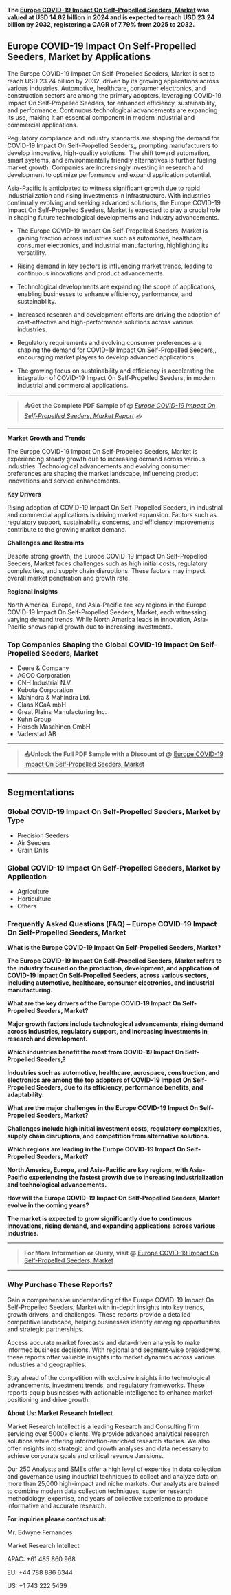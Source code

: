 <p><strong>The <a href="https://www.marketresearchintellect.com/download-sample/?rid=903524&amp;utm_source=Pulse-April-Europe&amp;utm_medium=852">Europe COVID-19 Impact On Self-Propelled Seeders, Market</a> was valued at USD 14.82 billion in 2024 and is expected to reach USD 23.24 billion by 2032, registering a CAGR of 7.79% from 2025 to 2032.</strong></p><h2>Europe COVID-19 Impact On Self-Propelled Seeders, Market by Applications&nbsp;</h2><p><p>The Europe COVID-19 Impact On Self-Propelled Seeders, Market is set to reach USD 23.24 billion by 2032, driven by its growing applications across various industries. Automotive, healthcare, consumer electronics, and construction sectors are among the primary adopters, leveraging COVID-19 Impact On Self-Propelled Seeders, for enhanced efficiency, sustainability, and performance. Continuous technological advancements are expanding its use, making it an essential component in modern industrial and commercial applications.</p><p>Regulatory compliance and industry standards are shaping the demand for COVID-19 Impact On Self-Propelled Seeders,, prompting manufacturers to develop innovative, high-quality solutions. The shift toward automation, smart systems, and environmentally friendly alternatives is further fueling market growth. Companies are increasingly investing in research and development to optimize performance and expand application potential.</p><p>Asia-Pacific is anticipated to witness significant growth due to rapid industrialization and rising investments in infrastructure. With industries continually evolving and seeking advanced solutions, the Europe COVID-19 Impact On Self-Propelled Seeders, Market is expected to play a crucial role in shaping future technological developments and industry advancements.</p></p><ul><li><p>The Europe COVID-19 Impact On Self-Propelled Seeders, Market is gaining traction across industries such as automotive, healthcare, consumer electronics, and industrial manufacturing, highlighting its versatility.</p></li><li><p>Rising demand in key sectors is influencing market trends, leading to continuous innovations and product advancements.</p></li><li><p>Technological developments are expanding the scope of applications, enabling businesses to enhance efficiency, performance, and sustainability.</p></li><li><p>Increased research and development efforts are driving the adoption of cost-effective and high-performance solutions across various industries.</p></li><li><p>Regulatory requirements and evolving consumer preferences are shaping the demand for COVID-19 Impact On Self-Propelled Seeders,, encouraging market players to develop advanced applications.</p></li><li><p>The growing focus on sustainability and efficiency is accelerating the integration of COVID-19 Impact On Self-Propelled Seeders, in modern industrial and commercial applications.</p></li></ul><hr /><blockquote><p><strong><span class="font-[700]">📥Get the Complete PDF Sample of @ </span></strong><em><span class="font-[700]"><a href="https://www.marketresearchintellect.com/download-sample/?rid=903524&amp;utm_source=Pulse-April-Europe&amp;utm_medium=852" target="_blank" data-tracking-control-name="article-ssr-frontend-pulse_little-text-block" data-tracking-will-navigate="" data-test-link="">Europe COVID-19 Impact On Self-Propelled Seeders, Market Report</a>&nbsp;📥</span></em></p></blockquote><hr /><p class="" data-start="77" data-end="360"><strong data-start="77" data-end="105">Market Growth and Trends</strong></p><p class="" data-start="77" data-end="360">The Europe COVID-19 Impact On Self-Propelled Seeders, Market is experiencing steady growth due to increasing demand across various industries. Technological advancements and evolving consumer preferences are shaping the market landscape, influencing product innovations and service enhancements.</p><p class="" data-start="362" data-end="606"><strong data-start="362" data-end="377">Key Drivers</strong></p><p class="" data-start="362" data-end="606">Rising adoption of COVID-19 Impact On Self-Propelled Seeders, in industrial and commercial applications is driving market expansion. Factors such as regulatory support, sustainability concerns, and efficiency improvements contribute to the growing market demand.</p><p class="" data-start="608" data-end="849"><strong data-start="608" data-end="637">Challenges and Restraints</strong></p><p class="" data-start="608" data-end="849">Despite strong growth, the Europe COVID-19 Impact On Self-Propelled Seeders, Market faces challenges such as high initial costs, regulatory complexities, and supply chain disruptions. These factors may impact overall market penetration and growth rate.</p><p class="" data-start="851" data-end="1095"><strong data-start="851" data-end="872">Regional Insights</strong></p><p class="" data-start="851" data-end="1095">North America, Europe, and Asia-Pacific are key regions in the Europe COVID-19 Impact On Self-Propelled Seeders, Market, each witnessing varying demand trends. While North America leads in innovation, Asia-Pacific shows rapid growth due to increasing investments.</p><p><h3>Top Companies Shaping the Global COVID-19 Impact On Self-Propelled Seeders, Market </h3><ul><li>Deere & Company</li><li>AGCO Corporation</li><li>CNH Industrial N.V.</li><li>Kubota Corporation</li><li>Mahindra & Mahindra Ltd.</li><li>Claas KGaA mbH</li><li>Great Plains Manufacturing Inc.</li><li>Kuhn Group</li><li>Horsch Maschinen GmbH</li><li>Vaderstad AB</li></ul></p><hr /><blockquote><p><strong>📥Unlock the Full PDF Sample with a Discount of @</strong> <a href="https://www.marketresearchintellect.com/ask-for-discount/?rid=903524&amp;utm_source=Pulse-April-Europe&amp;utm_medium=852">Europe COVID-19 Impact On Self-Propelled Seeders, Market</a></p></blockquote><hr /><p><h2>Segmentations</h2><h3>Global COVID-19 Impact On Self-Propelled Seeders, Market by Type</h3><ul><li>Precision Seeders</li><li>Air Seeders</li><li>Grain Drills</li></ul><h3>Global COVID-19 Impact On Self-Propelled Seeders, Market by Application</h3><ul><li>Agriculture</li><li>Horticulture</li><li>Others</li></ul></p><h3><strong>Frequently Asked Questions (FAQ) &ndash; Europe COVID-19 Impact On Self-Propelled Seeders, Market</strong></h3><p><strong>What is the Europe COVID-19 Impact On Self-Propelled Seeders, Market?</strong></p><p><strong>The Europe COVID-19 Impact On Self-Propelled Seeders, Market refers to the industry focused on the production, development, and application of COVID-19 Impact On Self-Propelled Seeders, across various sectors, including automotive, healthcare, consumer electronics, and industrial manufacturing.</strong></p><p><strong>What are the key drivers of the Europe COVID-19 Impact On Self-Propelled Seeders, Market?</strong></p><p><strong>Major growth factors include technological advancements, rising demand across industries, regulatory support, and increasing investments in research and development.</strong></p><p><strong>Which industries benefit the most from COVID-19 Impact On Self-Propelled Seeders,?</strong></p><p><strong>Industries such as automotive, healthcare, aerospace, construction, and electronics are among the top adopters of COVID-19 Impact On Self-Propelled Seeders, due to its efficiency, performance benefits, and adaptability.</strong></p><p><strong>What are the major challenges in the Europe COVID-19 Impact On Self-Propelled Seeders, Market?</strong></p><p><strong>Challenges include high initial investment costs, regulatory complexities, supply chain disruptions, and competition from alternative solutions.</strong></p><p><strong>Which regions are leading in the Europe COVID-19 Impact On Self-Propelled Seeders, Market?</strong></p><p><strong>North America, Europe, and Asia-Pacific are key regions, with Asia-Pacific experiencing the fastest growth due to increasing industrialization and technological advancements.</strong></p><p><strong>How will the Europe COVID-19 Impact On Self-Propelled Seeders, Market evolve in the coming years?</strong></p><p><strong>The market is expected to grow significantly due to continuous innovations, rising demand, and expanding applications across various industries.</strong></p><hr /><blockquote><p><span class="font-[700]"><strong>For More Information or Query, visit&nbsp;@</strong>&nbsp;</span><span class="font-[700]"><a href="https://www.marketresearchintellect.com/product/global-covid-19-impact-on-self-propelled-seeders-market/?utm_source=Linkedin&utm_medium=852" target="_blank" data-tracking-control-name="article-ssr-frontend-pulse_little-text-block" data-tracking-will-navigate="" data-test-link="">Europe COVID-19 Impact On Self-Propelled Seeders, Market</a></span></p></blockquote><hr /><h3><strong data-start="0" data-end="31">Why Purchase These Reports?</strong></h3><p class="" data-start="35" data-end="297">Gain a comprehensive understanding of the Europe COVID-19 Impact On Self-Propelled Seeders, Market with in-depth insights into key trends, growth drivers, and challenges. These reports provide a detailed competitive landscape, helping businesses identify emerging opportunities and strategic partnerships.</p><p class="" data-start="299" data-end="540">Access accurate market forecasts and data-driven analysis to make informed business decisions. With regional and segment-wise breakdowns, these reports offer valuable insights into market dynamics across various industries and geographies.</p><p class="" data-start="542" data-end="784">Stay ahead of the competition with exclusive insights into technological advancements, investment trends, and regulatory frameworks. These reports equip businesses with actionable intelligence to enhance market positioning and drive growth.</p><p><strong><span class="font-[700]">About Us: Market Research Intellect</span></strong></p><p><span class="">Market Research Intellect is a leading Research and Consulting firm servicing over 5000+ clients. We provide advanced analytical research solutions while offering information-enriched research studies.&nbsp;</span>We also offer insights into strategic and growth analyses and data necessary to achieve corporate goals and critical revenue Janisions.</p><p><span class="">Our 250 Analysts and SMEs offer a high level of expertise in data collection and governance using industrial techniques to collect and analyze data on more than 25,000 high-impact and niche markets. Our analysts are trained to combine modern data collection techniques, superior research methodology, expertise, and years of collective experience to produce informative and accurate research.</span></p><p><strong>For inquiries please contact us at:</strong></p><p>Mr. Edwyne Fernandes</p><p>Market Research Intellect</p><p>APAC: +61 485 860 968</p><p>EU: +44 788 886 6344</p><p>US: +1 743 222 5439</p>